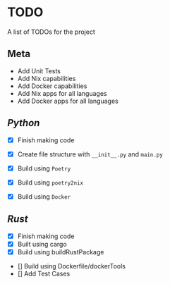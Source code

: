 # TODO
A list of TODOs for the project

## Meta
- Add Unit Tests
- Add Nix capabilities
- Add Docker capabilities
- Add Nix apps for all languages
- Add Docker apps for all languages

## _Python_
- [x] Finish making code

- [x] Create file structure with ```__init__.py``` and ```main.py```

- [x] Build using ```Poetry```

- [x] Build using ```poetry2nix```

- [x] Build using ```Docker```


## _Rust_
- [x] Finish making code
- [x] Built using cargo
- [x] Build using buildRustPackage
- [] Build using Dockerfile/dockerTools
- [] Add Test Cases
